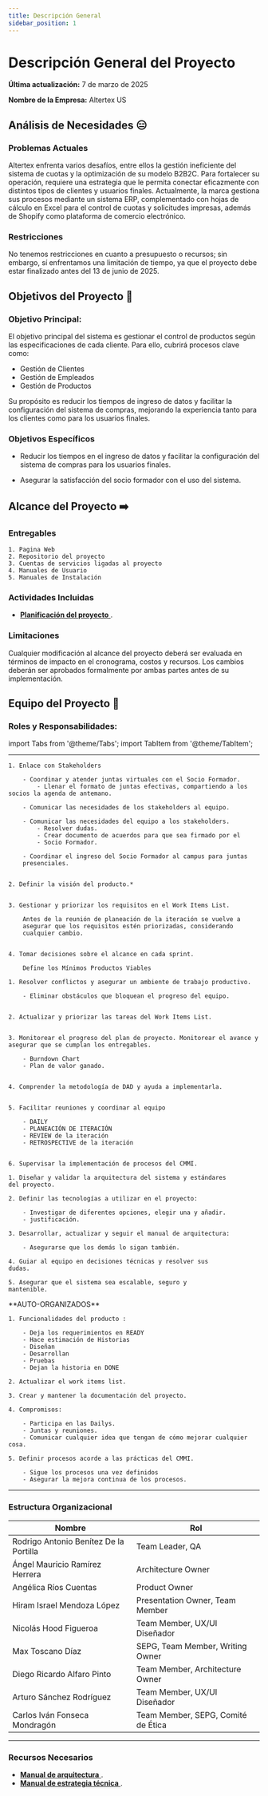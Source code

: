 ```yaml
---
title: Descripción General
sidebar_position: 1
---
```


# Descripción General del Proyecto

**Última actualización:** 7 de marzo de 2025

**Nombre de la Empresa:** Altertex US

## Análisis de Necesidades 😑

### Problemas Actuales

Altertex enfrenta varios desafíos, entre ellos la gestión ineficiente del sistema de cuotas y la optimización de su modelo B2B2C. Para fortalecer su operación, requiere una estrategia que le permita conectar eficazmente con distintos tipos de clientes y usuarios finales.
Actualmente, la marca gestiona sus procesos mediante un sistema ERP, complementado con hojas de cálculo en Excel para el control de cuotas y solicitudes impresas, además de Shopify como plataforma de comercio electrónico.


### Restricciones

No tenemos restricciones en cuanto a presupuesto o recursos; sin embargo, sí enfrentamos una limitación de tiempo, ya que el proyecto debe estar finalizado antes del 13 de junio de 2025.

## Objetivos del Proyecto 🎯

### Objetivo Principal:

El objetivo principal del sistema es gestionar el control de productos según las especificaciones de cada cliente. Para ello, cubrirá procesos clave como:
- Gestión de Clientes
- Gestión de Empleados
- Gestión de Productos 

Su propósito es reducir los tiempos de ingreso de datos y facilitar la configuración del sistema de compras, mejorando la experiencia tanto para los clientes como para los usuarios finales. 

### Objetivos Específicos

- Reducir los tiempos en el ingreso de datos y facilitar la configuración del sistema de compras para los usuarios finales.

- Asegurar la satisfacción del socio formador con el uso del sistema. 


## Alcance del Proyecto ➡️

### Entregables

    1. Pagina Web
    2. Repositorio del proyecto
    3. Cuentas de servicios ligadas al proyecto
    4. Manuales de Usuario
    5. Manuales de Instalación

### Actividades Incluidas

  - [**Planificación del proyecto** ](docs/proyectos/textiles/documentacion/planificacion.md).

### Limitaciones

Cualquier modificación al alcance del proyecto deberá ser evaluada en términos de impacto en el cronograma, costos y recursos. Los cambios deberán ser aprobados formalmente por ambas partes antes de su implementación. 

## Equipo del Proyecto 👥

### Roles y Responsabilidades:

import Tabs from '@theme/Tabs';
import TabItem from '@theme/TabItem';

---
<Tabs className="unique-tabs">
  <TabItem value="po" label="Product Owner">

    1. Enlace con Stakeholders

        - Coordinar y atender juntas virtuales con el Socio Formador.
            - Llenar el formato de juntas efectivas, compartiendo a los socios la agenda de antemano.

        - Comunicar las necesidades de los stakeholders al equipo. 

        - Comunicar las necesidades del equipo a los stakeholders.
            - Resolver dudas. 
            - Crear documento de acuerdos para que sea firmado por el
            - Socio Formador.

        - Coordinar el ingreso del Socio Formador al campus para juntas
        presenciales.


    2. Definir la visión del producto.*


    3. Gestionar y priorizar los requisitos en el Work Items List.

        Antes de la reunión de planeación de la iteración se vuelve a
        asegurar que los requisitos estén priorizadas, considerando
        cualquier cambio.


    4. Tomar decisiones sobre el alcance en cada sprint. 

        Define los Mínimos Productos Viables

  
  </TabItem>

  <TabItem value="tl" label="Team lead">
  
    1. Resolver conflictos y asegurar un ambiente de trabajo productivo.

        - Eliminar obstáculos que bloquean el progreso del equipo.


    2. Actualizar y priorizar las tareas del Work Items List.


    3. Monitorear el progreso del plan de proyecto. Monitorear el avance y
    asegurar que se cumplan los entregables.

        - Burndown Chart
        - Plan de valor ganado.


    4. Comprender la metodología de DAD y ayuda a implementarla. 


    5. Facilitar reuniones y coordinar al equipo

        - DAILY
        - PLANEACIÓN DE ITERACIÓN
        - REVIEW de la iteración
        - RETROSPECTIVE de la iteración


    6. Supervisar la implementación de procesos del CMMI.

  </TabItem>

  <TabItem value="ao" label="Architecture owner">
  
    1. Diseñar y validar la arquitectura del sistema y estándares
    del proyecto.

    2. Definir las tecnologías a utilizar en el proyecto:

        - Investigar de diferentes opciones, elegir una y añadir.
        - justificación.

    3. Desarrollar, actualizar y seguir el manual de arquitectura:

        - Asegurarse que los demás lo sigan también.

    4. Guiar al equipo en decisiones técnicas y resolver sus
    dudas.

    5. Asegurar que el sistema sea escalable, seguro y
    mantenible.
  </TabItem>
  <TabItem value="tm" label="Team member">
    **AUTO-ORGANIZADOS**

    1. Funcionalidades del producto :

        - Deja los requerimientos en READY
        - Hace estimación de Historias
        - Diseñan
        - Desarrollan
        - Pruebas
        - Dejan la historia en DONE

    2. Actualizar el work items list.

    3. Crear y mantener la documentación del proyecto.

    4. Compromisos:

        - Participa en las Dailys.
        - Juntas y reuniones.
        - Comunicar cualquier idea que tengan de cómo mejorar cualquier cosa.

    5. Definir procesos acorde a las prácticas del CMMI.

        - Sigue los procesos una vez definidos
        - Asegurar la mejora continua de los procesos.



  </TabItem>
</Tabs>

---

### Estructura Organizacional

| Nombre                            | Rol       |
| --------------------------------- | --------- |
| Rodrigo Antonio Benítez De la Portilla            | Team Leader, QA     |
| Ángel Mauricio Ramírez Herrera    | Architecture Owner      |
| Angélica Ríos Cuentas   | Product Owner     |
| Hiram Israel Mendoza López   | Presentation Owner, Team Member      |
| Nicolás Hood Figueroa   | Team Member, UX/UI Diseñador      |
| Max Toscano Díaz   | SEPG, Team Member, Writing Owner      |
| Diego Ricardo Alfaro Pinto   | Team Member, Architecture Owner     |
| Arturo Sánchez Rodríguez   | Team Member, UX/UI Diseñador    |
| Carlos Iván Fonseca Mondragón | Team Member, SEPG, Comité de Ética      |
---

### Recursos Necesarios
  - [**Manual de arquitectura** ](./documentacion/manual-de-arquitectura-textiles.md).
  - [**Manual de estrategia técnica** ](./documentacion/estrategia-tecnica-textiles.md).

  